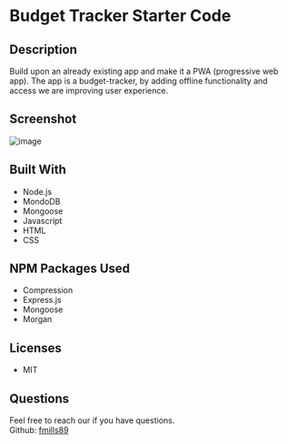 # Budget Tracker Starter Code

## Description
Build upon an already existing app and make it a PWA (progressive web app). The app is a budget-tracker, by adding offline functionality and access we are improving user experience.

## Screenshot
![image](https://user-images.githubusercontent.com/89666151/159199115-e8e9ec7b-7c22-44bd-ab4d-f936bdf0e242.png)

## Built With
- Node.js
- MondoDB
- Mongoose
- Javascript
- HTML
- CSS

## NPM Packages Used
- Compression
- Express.js
- Mongoose
- Morgan

## Licenses
- MIT

## Questions
Feel free to reach our if you have questions. </br>
Github: <a href="github.com/fmill89">fmills89</a>
